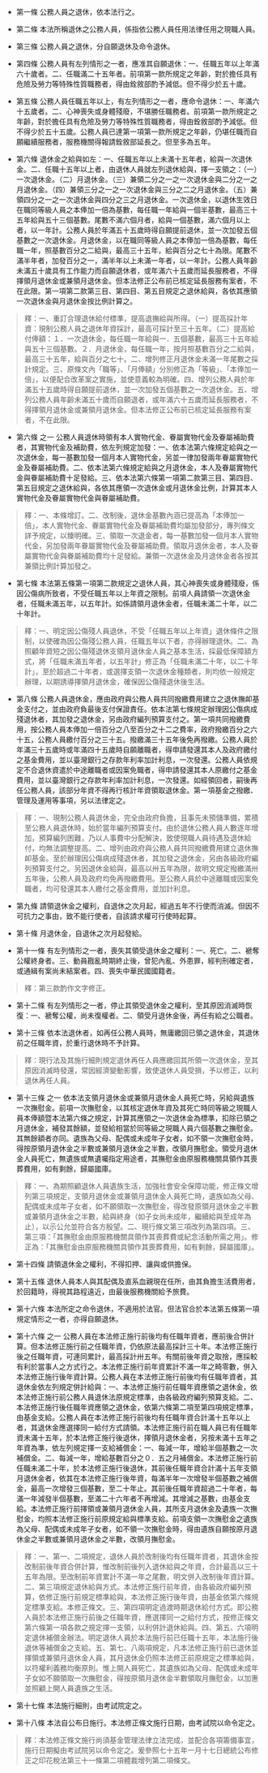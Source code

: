 * 第一條 公務人員之退休，依本法行之。

* 第二條 本法所稱退休之公務人員，係指依公務人員任用法律任用之現職人員。

* 第三條 公務人員之退休，分自願退休及命令退休。

* 第四條 公務人員有左列情形之一者，應准其自願退休：一、任職五年以上年滿六十歲者。二、任職滿二十五年者。前項第一款所規定之年齡，對於擔任具有危險及勞力等特殊性質職務者，得由銓敘部酌予減低。但不得少於五十歲。

* 第五條 公務人員任職五年以上，有左列情形之一者，應命令退休：一、年滿六十五歲者。二、心神喪失或身體殘廢，不堪勝任職務者。前項第一款所規定之年齡，對於擔任具有危險及勞力等特殊性質職務者，得由銓敘部酌予減低。但不得少於五十五歲。公務人員已達第一項第一款所規定之年齡，仍堪任職而自願繼續服務者，服務機關得報請銓敘部延長之。但至多為五年。

* 第六條 退休金之給與如左：一、任職五年以上未滿十五年者，給與一次退休金。二、任職十五年以上者，由退休人員就左列退休給與，擇一支領之：（一）一次退休金。（二）月退休金。（三）兼領二分之一之一次退休金與二分之一之月退休金。（四）兼領三分之一之一次退休金與三分之二之月退休金。（五）兼領四分之一之一次退休金與四分之三之月退休金。一次退休金，以退休生效日在職同等級人員之本俸加一倍為基數，每任職一年給與一個半基數，最高三十五年給與五十三個基數。尾數不滿六個月者，給與一個基數，滿六個月以上者，以一年計。公務人員於年滿五十五歲時得自願提前退休，並一次加發五個基數之一次退休金。月退休金，以在職同等級人員之本俸加一倍為基數，每任職一年，照基數百分之二給與，最高三十五年，給與百分之七十為限。尾數不滿半年者，加發百分之一，滿半年以上未滿一年者，以一年計。公務人員年齡未滿五十歲具有工作能力而自願退休者，或年滿六十五歲而延長服務者，不得擇領月退休金或兼領月退休金。但本法修正公布前已核定延長服務有案者，不在此限。第一項第二款第三目、第四目、第五目規定之退休給與，各依其應領一次退休金與月退休金按比例計算之。

> 釋：一、重訂合理退休給付標準，提高退撫給與所得。（一）提高採計年資：現制公務人員之退休年資採計，最高可採計至三十五年。（二）提高給付俸額：１．一次退休金，每任職一年給與一．五個基數，最高三十五年給與五十三個基數。２．月退休金，每任職一年，按月照基數百分之二給與，最高三十五年，給與百分之七十。二、增列修正月退休金未滿一年尾數之採計規定。三、原條文內「職等」、「月俸額」分別修正為「等級」、「本俸加一倍」，以便配合改革案之實施，並使意義較為明確。四、增列公務人員於年滿五十五歲時得自願提前退休，並一次加發五個基數之一次退休金。五、增列公務人員年齡未滿五十歲而自願退者，或年滿六十五歲而延長服務者，不得擇領月退休金或兼領月退休金。但本法修正公布前已核定延長服務有案者，不在此限。

* 第六條 之一 公務人員退休時領有本人實物代金、眷屬實物代金及眷屬補助費者，其實物代金及補助費，依左列規定加發：一、依本法第六條規定給與之一次退休金，每一基數加發一個月本人實物代金，另並一律加發兩年眷屬實物代金及眷屬補助費。二、依本法第六條規定給與之月退休金，本人及眷屬實物代金與眷屬補助費十足發給。三、依本法第六條第一項第二款第三目、第四目、第五目規定之退休給與，各依其應領一次退休金或月退休金比例，計算其本人實物代金及眷屬實物代金與眷屬補助費。

> 釋：一、本條增訂。二、改制後，退休金基數內涵已提高為「本俸加一倍」，本人實物代金、眷屬實物代金及眷屬補助費均屬加發部分，專列條文詳予規定，以臻明確。三、領取一次退金者，每一基數加發一個月本人實物代金，另加發兩年眷屬實物代金及眷屬補助費。領取月退休金者，本人及眷屬實物代金與眷屬補助費均十足發給。兼領一次退休金及月退休金者各按其兼領比例計算加發之。

* 第七條 本法第五條第一項第二款規定之退休人員，其心神喪失或身體殘廢，係因公傷病所致者，不受任職五年以上年資之限制。前項人員請領一次退休金者，任職未滿五年，以五年計。如係請領月退休金者，任職未滿二十年，以二十年計。

> 釋：一、明定因公傷殘人員退休，不受「任職五年以上年資」退休條件之限制，以使確為因公傷殘公務人員，任職五年以下者，亦得辦理退休。二、為照顧年資短之因公傷殘退休支領月退休金人員之基本生活，採最低保障額方式，將「任職未滿五年者，以五年計」修正為「任職未滿二十年，以二十年計」，至於超過二十年者，或選擇支領一次退休金種類者，則均依一般規定辦理，以期誘導擇領月退休金，確保因公傷殘退休後生活。

* 第八條 公務人員退休金，應由政府與公務人員共同撥繳費用建立之退休撫卹基金支付之，並由政府負最後支付保證責任。依本法第七條規定辦理因公傷病成殘退休者，其加發之退休金，另由政府編列預算支付之。第一項共同撥繳費用，按公務人員本俸加一倍百分之八至百分之十二之費率，政府撥繳百分之六十五，公務人員繳付百分之三十五。撥繳滿三十五年後免再撥繳。公務人員於年滿三十五歲時或年滿四十五歲時自願離職者，得申請發還其本人及政府繳付之基金費用，並以臺灣銀行之存款年利率加計利息，一次發還。公務人員依規定不合退休資遣於中途離職者或因案免職者，得申請發還其本人原繳付之基金費用，並以臺灣銀行之存款年利率加計利息，一次發還。如經領回者，嗣後再任公務人員，該部分年資不得再行核計年資領取退休金。第一項基金之撥繳、管理及運用等事項，另以法律定之。

> 釋：一、現制公務人員退休金，完全由政府負擔，且事先未預儲準備，累積至公務人員退休時，始於當年編列預算支付。由於退休公務人員人數逐年增加，預算編列困難，乃以人事費中分配解決，致使現職人員待遇及退休給付，均無法調整提高。二、增列由政府與公務人員共同撥繳費用建立退休撫卹基金。至於辦理因公傷病成殘退休者，其加發之退休金，另由各級政府編列預算支付之。另因退休金給與，最高以卅五年為限，故明文規定撥繳滿卅五年後，公務人員及政府均免再撥繳費用。至公務人員於中途離職或因案免職者，均可發還其本人繳付之基金費用，並加計利息。

* 第九條 請領退休金之權利，自退休之次月起，經過五年不行使而消滅。但因不可抗力之事由，致不能行使者，自該請求權可行使時起算。

* 第十條 月退休金，自退休之次月起發給。

* 第十一條 有左列情形之一者，喪失其領受退休金之權利：一、死亡。二、褫奪公權終身者。三、動員戡亂時期終止後，曾犯內亂、外患罪，經判刑確定者，或通緝有案尚未結案者。四、喪失中華民國國籍者。

> 釋：第三款酌作文字修正。

* 第十二條 有左列情形之一者，停止其領受退休金之權利，至其原因消滅時恢復：一、褫奪公權，尚未復權者。二、領受月退休金後，再任有給之公職者。

* 第十三條 依本法退休者，如再任公務人員時，無庸繳回已領之退休金，其退休前之任職年資，於重行退休時不予計算。

> 釋：現行法及其施行細則規定退休再任人員應繳回其所領一次退休金，至其原因消滅時發還，常因經濟變動影響，致使退休人員受損，予以修正，以利退休再任人員。

* 第十三條 之一 依本法支領月退休金或兼領月退休金人員死亡時，另給與遺族一次撫慰金。前項一次撫慰金，以其核定退休年資及其死亡時同等級之現職人員本俸額暨本法第六條之規定，計算其應領之一次退休金為標準，扣除已領之月退休金，補發其餘額，並發給相當於同等級之現職人員六個基數之撫慰金。其無餘額者亦同。遺族為父母、配偶或未成年子女者，如不領一次撫慰金時，得按原領月退休金之半數或兼領月退休金之半數，改領月撫慰金。領受月退休金人員死亡，無遺族或無遺囑指定用途者，其撫慰金由原服務機關具領作其喪葬費用，如有剩餘，歸屬國庫。

> 釋：一、為期照顧退休人員遺族生活，加強社會安全保障功能，修正條文增列第三項規定，支領月退休金或兼領月退休金人員死亡時，遺族如為父母、配偶或未成年子女者，如不願領取一次撫慰金，得改發原領月退休金之半數或兼領月退休金之半數，給與終身（如子女尚未成年，繼續給與至成年為止），以示公允並符合各方殷望。二、現行條文第三項改列為第四項。三、第三項：「其撫慰金由原服務機關具領作其喪葬費或紀念活動所需之用」。修正為：「其撫慰金由原服務機關具領作其喪葬費用，如有剩餘，歸屬國庫」。

* 第十四條 請領退休金之權利，不得扣押、讓與或供擔保。

* 第十五條 退休人員本人與其配偶及直系血親現在任所，由其負擔生活費用者，於回籍時，得視其路程遠近，由最後服務機關給予旅費。

* 第十六條 本法所定之命令退休，不適用於法官。但法官合於本法第五條第一項規定情形之一者，亦得自願退休。

* 第十六條 之一 公務人員在本法修正施行前後均有任職年資者，應前後合併計算。但本法修正施行前之任職年資，仍依原法最高採計三十年。本法修正施行後之任職年資，可連同累計，最高採計卅五年。有關前後年資之取捨，應採較有利於當事人之方式行之。本法修正施行前年資累計不滿一年之畸零數，併入本法修正施行後年資計算。公務人員在本法修正施行前後均有任職年資者，其退休金依左列規定併計給與：一、本法修正施行前任職年資應領之退休金，依本法修正施行前公務人員退休法原規定標準，由各級政府編列預算支給。二、本法修正施行後任職年資應領之退休金，依第六條第二項至第四項規定標準，由基金支給。公務人員在本法修正施行前後均有任職年資合計滿十五年以上者，其退休金應選擇同一給付方式請領。本法修正施行前在職人員已有任職年資未滿十五年，於本法修正施行後退休，擇領月退休金者，另按未滿十五年之年資為準，依左列規定擇一支給補償金：一、每減一年，增給半個基數之一次補償金。二、每減一年，增給基數百分之０．五之月補償金。本法修正施行前任職未滿二十年，於本法修正施行後退休，其前後任職年資合計滿十五年支領月退休金者，依其在本法修正施行後年資，每滿半年一次增發半個基數之補償金，最高一次增發三個基數，至二十年止。其前後任職年資超過二十年者，每滿一年減發半個基數，至滿二十六年者不再增減。其增減之基數，由基金支給。本法修正施行前擇領或兼領月退休金人員，其所支月退休金及遺族一次撫慰金，均照本法修正施行前原規定給與標準支給。前項支領一次撫慰金之遺族為父母、配偶或未成年子女者，如不領一次撫慰金時，得由遺族自願按原月退休金之半數或兼領月退休金之半數，改領月撫慰金。

> 釋：一、第一、二項規定，退休人員於改制後均有任職年資者，其退休金按改制前後年資合併計算，惟改制前後列入退休給與之年資，合計最高以三十五年為限。至改制前年資累計不滿一年之尾數，明文併入改制後年資計算。二、第三項規定退休給與方式。本法修正施行前年資，由各級政府編列預算，依修正施行前規定標準給與，本法修正施行後年資，由基金依第六條規定標準支給。本修正條文。三、第四項明定過渡時期退休給付方式。即公務人員於本法修正施行前後之任職年資，應選擇同一之給付方式，按修正條文第六條第一項各款之規定擇一支領，以利併計退休給與。四、第五、六項明定退休補償金辦法。明定退休人員於本法施行前已任職十五年，本法施行後退休等補償金之支給。五、第七、八兩項規定，凡本法修正施行前已退休並擇領或兼領月退休金人員，其月退休金仍照本法修正前原規定之標準給與，以符權利義務均衡原則。惟上開人員死亡，其遺族如為父母、配偶或未成年子女如不願領取一次撫慰金，得按原領月退休金半數領取月撫慰金，以加惠並照顧上開人員遺族之生活。

* 第十七條 本法施行細則，由考試院定之。

* 第十八條 本法自公布日施行。本法修正條文施行日期，由考試院以命令定之。

> 釋：本法修正條文施行尚須基金管理法律立法完成，並配合各項籌備事宜，施行日期擬由考試院另以命令定之。爰參照七十五年一月十七日總統公布修正之印花稅法第三十一條第二項體裁增列第二項條文。

